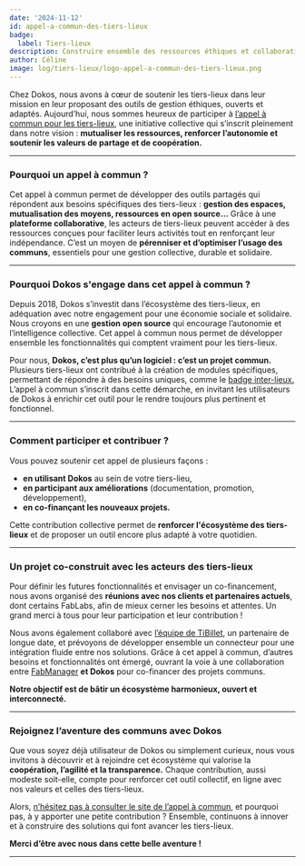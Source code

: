```yaml
---
date: '2024-11-12'
id: appel-a-commun-des-tiers-lieux
badge:
  label: Tiers-lieux
description: Construire ensemble des ressources éthiques et collaboratives
author: Céline
image: log/tiers-lieux/logo-appel-a-commun-des-tiers-lieux.png
---
```


Chez Dokos, nous avons à cœur de soutenir les tiers-lieux dans leur mission en leur proposant des outils de gestion éthiques, ouverts et adaptés. Aujourd’hui, nous sommes heureux de participer à [l’appel à commun pour les tiers-lieux](https://lescommuns.tiers-lieux.org/#welcome), une initiative collective qui s’inscrit pleinement dans notre vision : **mutualiser les ressources, renforcer l’autonomie et soutenir les valeurs de partage et de coopération.**

---

### **Pourquoi un appel à commun ?**

Cet appel à commun permet de développer des outils partagés qui répondent aux besoins spécifiques des tiers-lieux : **gestion des espaces, mutualisation des moyens, ressources en open source…** Grâce à une **plateforme collaborative**, les acteurs de tiers-lieux peuvent accéder à des ressources conçues pour faciliter leurs activités tout en renforçant leur indépendance. C’est un moyen de **pérenniser et d’optimiser l’usage des communs**, essentiels pour une gestion collective, durable et solidaire.

---

### **Pourquoi Dokos s'engage dans cet appel à commun ?**

Depuis 2018, Dokos s’investit dans l’écosystème des tiers-lieux, en adéquation avec notre engagement pour une économie sociale et solidaire. Nous croyons en une **gestion open source** qui encourage l’autonomie et l’intelligence collective. Cet appel à commun nous permet de développer ensemble les fonctionnalités qui comptent vraiment pour les tiers-lieux.

Pour nous, **Dokos, c’est plus qu’un logiciel : c’est un projet commun.** Plusieurs tiers-lieux ont contribué à la création de modules spécifiques, permettant de répondre à des besoins uniques, comme le [badge inter-lieux.](https://badge.tiers-lieux.org) L’appel à commun s’inscrit dans cette démarche, en invitant les utilisateurs de Dokos à enrichir cet outil pour le rendre toujours plus pertinent et fonctionnel.

---

### **Comment participer et contribuer ?**

Vous pouvez soutenir cet appel de plusieurs façons :

- **en utilisant Dokos** au sein de votre tiers-lieu,
- **en participant aux améliorations** (documentation, promotion, développement),
- **en co-finançant les nouveaux projets.**

Cette contribution collective permet de **renforcer l'écosystème des tiers-lieux** et de proposer un outil encore plus adapté à votre quotidien.

---

### **Un projet co-construit avec les acteurs des tiers-lieux**

Pour définir les futures fonctionnalités et envisager un co-financement, nous avons organisé des **réunions avec nos clients et partenaires actuels**, dont certains FabLabs, afin de mieux cerner les besoins et attentes. Un grand merci à tous pour leur participation et leur contribution !

Nous avons également collaboré avec [l’équipe de TiBillet](https://tibillet.org), un partenaire de longue date, et prévoyons de développer ensemble un connecteur pour une intégration fluide entre nos solutions. Grâce à cet appel à commun, d’autres besoins et fonctionnalités ont émergé, ouvrant la voie à une collaboration entre [FabManager](https://www.fab-manager.com/fr) **et Dokos** pour co-financer des projets communs.

**Notre objectif est de bâtir un écosystème harmonieux, ouvert et interconnecté.**

---

### **Rejoignez l’aventure des communs avec Dokos**

Que vous soyez déjà utilisateur de Dokos ou simplement curieux, nous vous invitons à découvrir et à rejoindre cet écosystème qui valorise la **coopération, l’agilité et la transparence.** Chaque contribution, aussi modeste soit-elle, compte pour renforcer cet outil collectif, en ligne avec nos valeurs et celles des tiers-lieux.

Alors, [n’hésitez pas à consulter le site de l’appel à commun](https://lescommuns.tiers-lieux.org/#detail-un-commun.communId.65807086b313175d297141c6), et pourquoi pas, à y apporter une petite contribution ? Ensemble, continuons à innover et à construire des solutions qui font avancer les tiers-lieux.

**Merci d’être avec nous dans cette belle aventure !**

---
